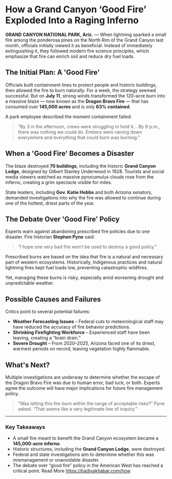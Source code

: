 # How a Grand Canyon ‘Good Fire’ Exploded Into a Raging Inferno

**GRAND CANYON NATIONAL PARK, Ariz.** — When lightning sparked a small fire among the ponderosa pines on the North Rim of the Grand Canyon last month, officials initially viewed it as beneficial. Instead of immediately extinguishing it, they followed modern fire science principles, which emphasize that fire can enrich soil and reduce dry fuel loads.

## The Initial Plan: A 'Good Fire'

Officials built containment lines to protect people and historic buildings, then allowed the fire to burn naturally. For a week, the strategy seemed successful. But on **July 11**, strong winds transformed the 120-acre burn into a massive blaze — now known as the **Dragon Bravo Fire** — that has consumed over **145,000 acres** and is only **63% contained**.

A park employee described the moment containment failed:
> “By 3 in the afternoon, crews were struggling to hold it… By 9 p.m., there was nothing we could do. Embers were raining down everywhere and everything that could burn was burning.”

## When a 'Good Fire' Becomes a Disaster

The blaze destroyed **70 buildings**, including the historic **Grand Canyon Lodge**, designed by Gilbert Stanley Underwood in 1928. Tourists and social media viewers watched as massive pyrocumulus clouds rose from the inferno, creating a grim spectacle visible for miles.

State leaders, including **Gov. Katie Hobbs** and both Arizona senators, demanded investigations into why the fire was allowed to continue during one of the hottest, driest parts of the year.

## The Debate Over 'Good Fire' Policy

Experts warn against abandoning prescribed fire policies due to one disaster. Fire historian **Stephen Pyne** said:
> “I hope one very bad fire won’t be used to destroy a good policy.”

Prescribed burns are based on the idea that fire is a natural and necessary part of western ecosystems. Historically, Indigenous practices and natural lightning fires kept fuel loads low, preventing catastrophic wildfires. 

Yet, managing these burns is risky, especially amid worsening drought and unpredictable weather.

## Possible Causes and Failures

Critics point to several potential failures:

- **Weather Forecasting Issues** – Federal cuts to meteorological staff may have reduced the accuracy of fire behavior predictions.
- **Shrinking Firefighting Workforce** – Experienced staff have been leaving, creating a “brain drain.”
- **Severe Drought** – From 2020–2025, Arizona faced one of its driest, warmest periods on record, leaving vegetation highly flammable.

## What's Next?

Multiple investigations are underway to determine whether the escape of the Dragon Bravo Fire was due to human error, bad luck, or both. Experts agree the outcome will have major implications for future fire management policy.

> “Was letting this fire burn within the range of acceptable risks?” Pyne asked. “That seems like a very legitimate line of inquiry.”

---
### Key Takeaways
- A small fire meant to benefit the Grand Canyon ecosystem became a **145,000-acre inferno**.
- Historic structures, including the **Grand Canyon Lodge**, were destroyed.
- Federal and state investigations aim to determine whether this was mismanagement or unavoidable disaster.
- The debate over “good fire” policy in the American West has reached a critical point. Read More https://badiyakhabar.com/how
